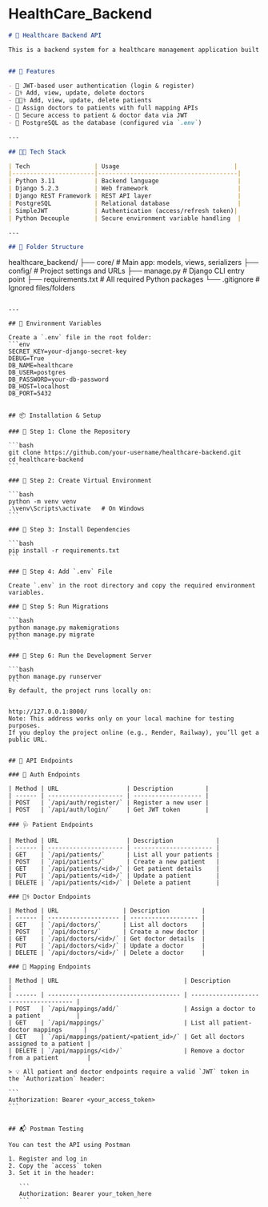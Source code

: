 # HealthCare_Backend


```markdown
# 🏥 Healthcare Backend API

This is a backend system for a healthcare management application built using Django, Django REST Framework, and PostgreSQL. It allows user registration, login via JWT, and authenticated management of patients, doctors, and patient-doctor assignments.


## 🚀 Features

- 🔐 JWT-based user authentication (login & register)
- 🧑‍⚕️ Add, view, update, delete doctors
- 👨‍👩‍⚕️ Add, view, update, delete patients
- 🔗 Assign doctors to patients with full mapping APIs
- 🔐 Secure access to patient & doctor data via JWT
- 💾 PostgreSQL as the database (configured via `.env`)

---

## 🧑‍💻 Tech Stack

| Tech                  | Usage                                |
|-----------------------|---------------------------------------|
| Python 3.11           | Backend language                      |
| Django 5.2.3          | Web framework                         |
| Django REST Framework | REST API layer                        |
| PostgreSQL            | Relational database                   |
| SimpleJWT             | Authentication (access/refresh token)|
| Python Decouple       | Secure environment variable handling  |

---

## 📁 Folder Structure

```

healthcare\_backend/
├── core/               # Main app: models, views, serializers
├── config/             # Project settings and URLs
├── manage.py           # Django CLI entry point
├── requirements.txt    # All required Python packages
└── .gitignore          # Ignored files/folders

````

---

## 🔧 Environment Variables

Create a `.env` file in the root folder:
```env
SECRET_KEY=your-django-secret-key
DEBUG=True
DB_NAME=healthcare
DB_USER=postgres
DB_PASSWORD=your-db-password
DB_HOST=localhost
DB_PORT=5432


## 📦 Installation & Setup

### 🔁 Step 1: Clone the Repository

```bash
git clone https://github.com/your-username/healthcare-backend.git
cd healthcare-backend
```

### 🔁 Step 2: Create Virtual Environment

```bash
python -m venv venv
.\venv\Scripts\activate   # On Windows
```

### 🔁 Step 3: Install Dependencies

```bash
pip install -r requirements.txt
```

### 🔁 Step 4: Add `.env` File

Create `.env` in the root directory and copy the required environment variables.

### 🔁 Step 5: Run Migrations

```bash
python manage.py makemigrations
python manage.py migrate
```

### 🔁 Step 6: Run the Development Server

```bash
python manage.py runserver
```
By default, the project runs locally on:


http://127.0.0.1:8000/
Note: This address works only on your local machine for testing purposes.
If you deploy the project online (e.g., Render, Railway), you’ll get a public URL.


## 🧪 API Endpoints

### 🔐 Auth Endpoints

| Method | URL                   | Description         |
| ------ | --------------------- | ------------------- |
| POST   | `/api/auth/register/` | Register a new user |
| POST   | `/api/auth/login/`    | Get JWT token       |

### 🩺 Patient Endpoints

| Method | URL                   | Description            |
| ------ | --------------------- | ---------------------- |
| GET    | `/api/patients/`      | List all your patients |
| POST   | `/api/patients/`      | Create a new patient   |
| GET    | `/api/patients/<id>/` | Get patient details    |
| PUT    | `/api/patients/<id>/` | Update a patient       |
| DELETE | `/api/patients/<id>/` | Delete a patient       |

### 👨‍⚕️ Doctor Endpoints

| Method | URL                  | Description         |
| ------ | -------------------- | ------------------- |
| GET    | `/api/doctors/`      | List all doctors    |
| POST   | `/api/doctors/`      | Create a new doctor |
| GET    | `/api/doctors/<id>/` | Get doctor details  |
| PUT    | `/api/doctors/<id>/` | Update a doctor     |
| DELETE | `/api/doctors/<id>/` | Delete a doctor     |

### 🔗 Mapping Endpoints

| Method | URL                                   | Description                           |
| ------ | ------------------------------------- | ------------------------------------- |
| POST   | `/api/mappings/add/`                  | Assign a doctor to a patient          |
| GET    | `/api/mappings/`                      | List all patient-doctor mappings      |
| GET    | `/api/mappings/patient/<patient_id>/` | Get all doctors assigned to a patient |
| DELETE | `/api/mappings/<id>/`                 | Remove a doctor from a patient        |

> 💡 All patient and doctor endpoints require a valid `JWT` token in the `Authorization` header:

```
Authorization: Bearer <your_access_token>
```


## 📬 Postman Testing

You can test the API using Postman

1. Register and log in
2. Copy the `access` token
3. Set it in the header:

   ```
   Authorization: Bearer your_token_here
   ```


